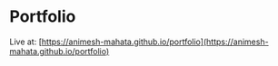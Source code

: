 # Portfolio
Live at: [https://animesh-mahata.github.io/portfolio](https://animesh-mahata.github.io/portfolio)
